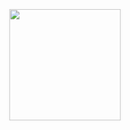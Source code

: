 <div id="header" align="center" >
  <img src="https://media0.giphy.com/media/v1.Y2lkPTc5MGI3NjExamJocW5oazU0MHlwOTdzNjFvZ3BlYTNwZWJ4OTNuZng2YmViaG5vdCZlcD12MV9pbnRlcm5hbF9naWZfYnlfaWQmY3Q9Zw/wGWFVvwJybDwTlnTSS/giphy.gif" width="200" height="200">
</div>


